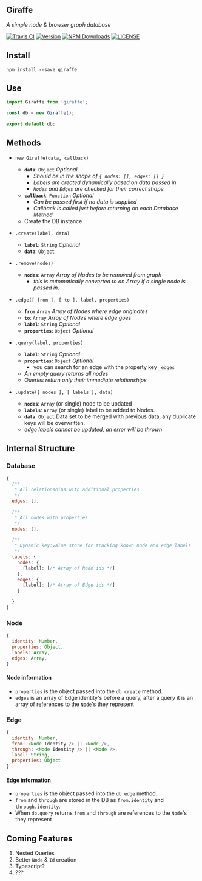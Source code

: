 Giraffe
---
_A simple node & browser graph database_

[![Travis CI](https://img.shields.io/travis/tbremer/Giraffe.svg?style=flat-square)](https://travis-ci.org/tbremer/Giraffe)
[![Version](https://img.shields.io/npm/v/giraffe.svg?style=flat-square)](https://www.npmjs.com/package/giraffe)
[![NPM Downloads](https://img.shields.io/npm/dm/giraffe.svg?style=flat-square)](https://www.npmjs.com/package/giraffe)
[![LICENSE](https://img.shields.io/npm/l/giraffe.svg?style=flat-square)](https://github.com/tbremer/Giraffe/blob/master/LICENSE)

## Install
```shell
npm install --save giraffe
```

## Use
```javascript
import Giraffe from 'giraffe';

const db = new Giraffe();

export default db;
```

## Methods
- `new Giraffe(data, callback)`
  - **`data`**: `Object` _Optional_
    - _Should be in the shape of `{ nodes: [], edges: [] }`_
    - _Labels are created dynamically based on data passed in_
    - _`Nodes` and `Edges` are checked for their correct shape._
  - **`callback`**: `Function` _Optional_
    - _Can be passed first if no data is supplied_
    - _Callback is called just before returning on each Database Method_
  - Create the DB instance


- `.create(label, data)`
  - **`label`**: `String` _Optional_
  - **`data`**: `Object`


- `.remove(nodes)`
  - **`nodes`**: `Array` _Array of Nodes to be removed from graph_
    - _this is automatically converted to an Array if a single node is passed in._


- `.edge([ from ], [ to ], label, properties)`
  - **`from`** `Array` _Array of Nodes where edge originates_
  - **`to`**: `Array` _Array of Nodes where edge goes_
  - **`label`**: `String` _Optional_
  - **`properties`**: `Object` _Optional_


- `.query(label, properties)`
  - **`label`**: `String` _Optional_
  - **`properties`**: `Object` _Optional_
    - you can search for an edge with the property key `_edges`
  - _An empty query returns all nodes_
  - _Queries return only their immediate relationships_


- `.update([ nodes ], [ labels ], data)`
  - **`nodes`**: `Array` (or single) node to be updated
  - **`labels`**: `Array` (or single) label to be added to Nodes.
  - **`data`**: `Object` Data set to be merged with previous data, any duplicate keys will be overwritten.
  - _edge labels cannot be updated, an error will be thrown_

## Internal Structure

### Database
```javascript
{
  /**
   * All relationships with additional properties
   */
  edges: [],

  /**
   * All nodes with properties
   */
  nodes: [],

  /**
   * Dynamic key:value store for tracking known node and edge labels
   */
  labels: {
    nodes: {
      [label]: [/* Array of Node ids */]
    },
    edges: {
      [label]: [/* Array of Edge ids */]
    }

  }
}
```

### Node
```javascript
{
  identity: Number,
  properties: Object,
  labels: Array,
  edges: Array,
}
```

#### Node information
- `properties` is the object passed into the `db.create` method.
- `edges` is an array of Edge identity's before a query, after a query it is an array of references to the `Node`'s they represent

### Edge
```javascript
{
  identity: Number,
  from: <Node Identity /> || <Node />,
  through: <Node Identity /> || <Node />,
  label: String,
  properties: Object
}
```

#### Edge information
- `properties` is the object passed into the `db.edge` method.
- `from` and `through` are stored in the DB as `from.identity` and `through.identity`.
- When `db.query` returns `from` and `through` are references to the `Node`'s they represent

## Coming Features
1. Nested Queries
1. Better `Node` & `Id` creation
1. Typescript?
1. ???
